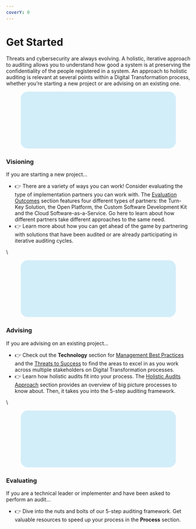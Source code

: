 ```yaml
---
coverY: 0
---
```


# Get Started

Threats and cybersecurity are always evolving. A holistic, iterative approach to auditing allows you to understand how good a system is at preserving the confidentiality of the people registered in a system. An approach to holistic auditing is relevant at several points within a Digital Transformation process, whether you’re starting a new project or are advising on an existing one.



<div align="left">

<figure><img src=".gitbook/assets/visioning.png" alt=""><figcaption></figcaption></figure>

</div>

### Visioning

If you are starting a new project...

* 👉 There are a variety of ways you can work! Consider evaluating the type of implementation partners you can work with. The [Evaluation Outcomes](partners/evaluating-partners-holistically.md) section features four different types of partners: the Turn-Key Solution, the Open Platform, the Custom Software Development Kit and the Cloud Software-as-a-Service. Go here to learn about how different partners take different approaches to the same need.&#x20;
* 👉 Learn more about how you can get ahead of the game by partnering with solutions that have been audited or are already participating in iterative auditing cycles.

\


<div align="left">

<figure><img src=".gitbook/assets/visioning.png" alt=""><figcaption></figcaption></figure>

</div>

### Advising

If you are advising on an existing project...

* 👉 Check out the **Technology** section for [Management Best Practices](technology/beauty-and-flaws-of-architecture.md) and the [Threats to Success](people/threats-to-success.md) to find the areas to excel in as you work across multiple stakeholders on Digital Transformation processes.&#x20;
* 👉 Learn how holistic audits fit into your process. The [Holistic Audits Approach](process/holistic-audits-for-ict4d.md) section provides an overview of big picture processes to know about. Then, it takes you into the 5-step auditing framework.&#x20;

\


<div align="left">

<figure><img src=".gitbook/assets/visioning.png" alt=""><figcaption></figcaption></figure>

</div>

### Evaluating

If you are a technical leader or implementer and have been asked to perform an audit...

* 👉 Dive into the nuts and bolts of our 5-step auditing framework. Get valuable resources to speed up your process in the **Process** section.

